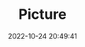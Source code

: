 ---
weight: 1
images:
- /images/edited/157.jpeg
title: Picture
date: 2022-10-24 20:49:41
tags: [luminarneo,work,ilce7m3,person,bottle,oven]
---